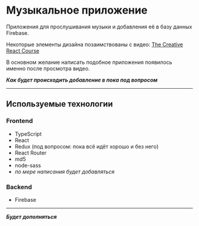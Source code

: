 # Музыкальное приложение

Приложения для прослушивания музыки и добавления её в базу данных Firebase. 

Некоторые элементы дизайна позаимствованы с видео: [The Creative React Course](https://www.youtube.com/watch?v=XjU0lPXry5E)

В основном желание написать подобное приложения появилось именно после просмотра видео. 

***Как будет происходить добавление в пока под вопросом***

---

## Используемые технологии

### Frontend 
- TypeScript
- React
- Redux (под вопросом: пока всё идёт хорошо и без него)
- React Router
- md5 
- node-sass
- *по мере написания будет добавляться*
  

### Backend
- Firebase

---

***Будет дополняться***